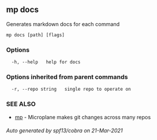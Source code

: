 ## mp docs

Generates markdown docs for each command

```
mp docs [path] [flags]
```

### Options

```
  -h, --help   help for docs
```

### Options inherited from parent commands

```
  -r, --repo string   single repo to operate on
```

### SEE ALSO

* [mp](mp.md)	 - Microplane makes git changes across many repos

###### Auto generated by spf13/cobra on 21-Mar-2021
